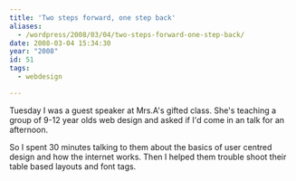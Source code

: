 ```yaml
---
title: 'Two steps forward, one step back'
aliases:
  - /wordpress/2008/03/04/two-steps-forward-one-step-back/
date: 2008-03-04 15:34:30
year: "2008"
id: 51
tags:
  - webdesign

---
```


Tuesday I was a guest speaker at Mrs.A's gifted class.  She's teaching a group of 9-12 year olds web design and asked if I'd come in an talk for an afternoon.

So I spent 30 minutes talking to them about the basics of user centred design and how the internet works.  Then I helped them trouble shoot their table based layouts and font tags.
